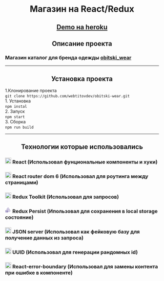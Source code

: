 <h1 align=center>Магазин на React/Redux</h1>
<h2 align='center'><a href="https://obitski.herokuapp.com/">Demo на heroku</a></h2>
<h2 align='center'>Описание проекта</h2>
<h3>Магазин каталог для бренда одежды <a target="_blank" href="https://www.instagram.com/obitski_wear/">obitski_wear</a></h3>

---

<h2 align='center'>Установка проекта</h2>
1.Клонирование проекта <br>
    <code>git clone https://github.com/webtitovdev/obitski-wear.git</code><br>
1. Установка <br>
   <code>npm instal</code><br>
2. Запуск <br>
   <code>npm start</code><br>
3. Сборка <br>
   <code>npm run build</code> <br>

---

<h2 align='center'>Технологии которые использовались</h2>
<h3> <img width="20" height="20" src="https://upload.wikimedia.org/wikipedia/commons/a/a7/React-icon.svg"/> React (Использовал фунциональные компоненты и хуки) </h3>
<h3> <img width="20" height="20" src="https://res.cloudinary.com/practicaldev/image/fetch/s---xCsVK0j--/c_imagga_scale,f_auto,fl_progressive,h_1080,q_auto,w_1080/https://reacttraining.com/images/blog/reach-react-router-future.png"/> React router dom 6 (Использовал для роутинга между страницами) </h3>
<h3> <img width="20" height="20" src="https://redux-toolkit.js.org/img/redux.svg"/> Redux Toolkit (Использовал для запросов) </h3>
<h3> <img width="20" height="20" src="https://raw.githubusercontent.com/LukeBrandonFarrell/open-source-images/master/redux-persist-machine/redux-persist-machine-logo.png"/> Redux Persist (Ипользовал для сохранения в local storage состояние) </h3>
<h3> <img width="20" height="20"" src="https://www.sentry.dev/_assets2/static/be22c7c24f62ec149983212083ff65ad/5f035/nodejs.png"/> JSON server (Использовал как фейковую базу для получение данных из запроса) </h3>
<h3> <img width="20" height="20" src="https://ludwhe.gallerycdn.vsassets.io/extensions/ludwhe/vscode-uuid/1.0.6/1642780667291/Microsoft.VisualStudio.Services.Icons.Default"/> UUID (Использовал для генерации рандомных id) </h3>
<h3> <img width="20" height="20" src="https://upload.wikimedia.org/wikipedia/commons/a/a7/React-icon.svg"/> React-error-boundary (Использовал для замены контента при ошибке в компоненте) </h3>
